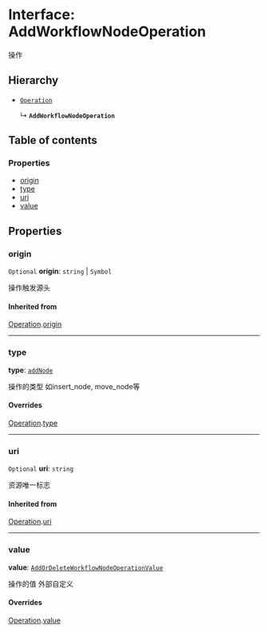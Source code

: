 # Interface: AddWorkflowNodeOperation

操作

## Hierarchy

* [`Operation`](/auto-docs/free-history-plugin/interfaces/Operation.md)

  ↳ **`AddWorkflowNodeOperation`**

## Table of contents

### Properties

* [origin](/auto-docs/free-history-plugin/interfaces/AddWorkflowNodeOperation.md#origin)
* [type](/auto-docs/free-history-plugin/interfaces/AddWorkflowNodeOperation.md#type)
* [uri](/auto-docs/free-history-plugin/interfaces/AddWorkflowNodeOperation.md#uri)
* [value](/auto-docs/free-history-plugin/interfaces/AddWorkflowNodeOperation.md#value)

## Properties

### origin

`Optional` **origin**: `string` | `Symbol`

操作触发源头

#### Inherited from

[Operation](/auto-docs/free-history-plugin/interfaces/Operation.md).[origin](/auto-docs/free-history-plugin/interfaces/Operation.md#origin)

***

### type

**type**: [`addNode`](/auto-docs/free-history-plugin/enums/FreeOperationType.md#addnode)

操作的类型 如insert\_node, move\_node等

#### Overrides

[Operation](/auto-docs/free-history-plugin/interfaces/Operation.md).[type](/auto-docs/free-history-plugin/interfaces/Operation.md#type)

***

### uri

`Optional` **uri**: `string`

资源唯一标志

#### Inherited from

[Operation](/auto-docs/free-history-plugin/interfaces/Operation.md).[uri](/auto-docs/free-history-plugin/interfaces/Operation.md#uri)

***

### value

**value**: [`AddOrDeleteWorkflowNodeOperationValue`](/auto-docs/free-history-plugin/interfaces/AddOrDeleteWorkflowNodeOperationValue.md)

操作的值 外部自定义

#### Overrides

[Operation](/auto-docs/free-history-plugin/interfaces/Operation.md).[value](/auto-docs/free-history-plugin/interfaces/Operation.md#value)
